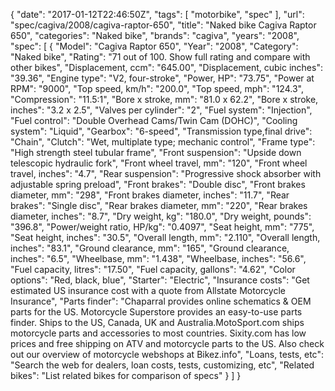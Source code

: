 {
    "date": "2017-01-12T22:46:50Z",
    "tags": [
        "motorbike",
        "spec"
    ],
    "url": "spec\/cagiva\/2008\/cagiva-raptor-650",
    "title": "Naked bike Cagiva Raptor 650",
    "categories": "Naked bike",
    "brands": "cagiva",
    "years": "2008",
    "spec": [
        {
            "Model": "Cagiva Raptor 650",
            "Year": "2008",
            "Category": "Naked bike",
            "Rating": "71 out of 100. Show full rating and compare with other bikes",
            "Displacement, ccm": "645.00",
            "Displacement, cubic inches": "39.36",
            "Engine type": "V2, four-stroke",
            "Power, HP": "73.75",
            "Power at RPM": "9000",
            "Top speed, km\/h": "200.0",
            "Top speed, mph": "124.3",
            "Compression": "11.5:1",
            "Bore x stroke, mm": "81.0 x 62.2",
            "Bore x stroke, inches": "3.2 x 2.5",
            "Valves per cylinder": "2",
            "Fuel system": "Injection",
            "Fuel control": "Double Overhead Cams\/Twin Cam (DOHC)",
            "Cooling system": "Liquid",
            "Gearbox": "6-speed",
            "Transmission type,final drive": "Chain",
            "Clutch": "Wet, multiplate type; mechanic control",
            "Frame type": "High strength steel tubular frame",
            "Front suspension": "Upside down telescopic hydraulic fork",
            "Front wheel travel, mm": "120",
            "Front wheel travel, inches": "4.7",
            "Rear suspension": "Progressive shock absorber with adjustable spring preload",
            "Front brakes": "Double disc",
            "Front brakes diameter, mm": "298",
            "Front brakes diameter, inches": "11.7",
            "Rear brakes": "Single disc",
            "Rear brakes diameter, mm": "220",
            "Rear brakes diameter, inches": "8.7",
            "Dry weight, kg": "180.0",
            "Dry weight, pounds": "396.8",
            "Power\/weight ratio, HP\/kg": "0.4097",
            "Seat height, mm": "775",
            "Seat height, inches": "30.5",
            "Overall length, mm": "2.110",
            "Overall length, inches": "83.1",
            "Ground clearance, mm": "165",
            "Ground clearance, inches": "6.5",
            "Wheelbase, mm": "1.438",
            "Wheelbase, inches": "56.6",
            "Fuel capacity, litres": "17.50",
            "Fuel capacity, gallons": "4.62",
            "Color options": "Red, black, blue",
            "Starter": "Electric",
            "Insurance costs": "Get estimated US insurance cost with a quote from Allstate Motorcycle Insurance",
            "Parts finder": "Chaparral provides online schematics & OEM parts for the US.   Motorcycle Superstore provides an easy-to-use parts finder. Ships to the US, Canada, UK and Australia.MotoSport.com ships motorcycle parts and accessories to most countries.    Sixity.com has low prices and free shipping on ATV and motorcycle parts to the US. Also check out our overview of motorcycle webshops at Bikez.info",
            "Loans, tests, etc": "Search the web for dealers, loan costs, tests, customizing, etc",
            "Related bikes": "List related bikes for comparison of specs"
        }
    ]
}